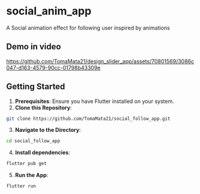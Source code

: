 # social_anim_app

A Social animation effect for following user inspired by animations

## Demo in video

https://github.com/TomaMata21/design_slider_app/assets/70801569/3086c047-d163-4579-90cc-01798b43309e


## Getting Started
1. **Prerequisites**: Ensure you have Flutter installed on your system.
2. **Clone this Repository**:
 ```bash
git clone https://github.com/TomaMata21/social_follow_app.git
```
3. **Navigate to the Directory**:
  ```bash
cd social_follow_app
```  
4. **Install dependencies**:
  ```bash
 flutter pub get
```
5. **Run the App**:
 ```bash
 flutter run
```  

